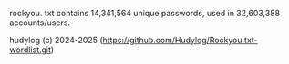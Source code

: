 rockyou. txt contains 14,341,564 unique passwords, used in 32,603,388 accounts/users.

hudylog (c) 2024-2025 (https://github.com/Hudylog/Rockyou.txt-wordlist.git)
